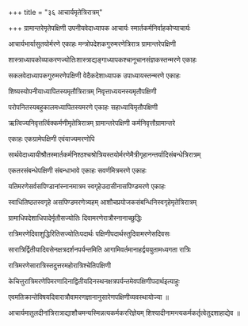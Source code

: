 +++
title = "३६ आचार्यमृतेत्रिरात्रम्"

+++
ग्रामान्तरेमृतेपक्षिणी उपनीयवेदाध्यापक आचार्यः स्मार्तकर्मनिर्वाहकोप्याचार्यः

आचार्यभार्यासुतयोर्मरणे एकाहः मन्त्रोपदेशकगुरुमरणेत्रिरात्र ग्रामान्तरेपक्षिणी

शास्त्राध्यापकोव्याकरणज्योतिःशास्त्राद्यङ्गाध्यापकश्चानूचानसंज्ञकस्तन्मरणे एकाहः

सकलवेदाध्यापकगुरुमरणेपक्षिणी वेदैकदेशाध्यापक उपाध्यायस्तन्मरणे एकाहः

शिष्यस्योपनीयाध्यापितस्यमृतौत्रिरात्रम् निवृत्ताध्ययनस्यमृतौपक्षिणी

परोपनितस्यबहुकालमध्यापितस्यमरणे एकाहः सहाध्यायिमृतौपक्षिणी

ऋत्विज्यनिवृत्तर्त्विक्कर्मणीमृतेत्रिरात्रम् ग्रामान्तरेपक्षिणी कर्मनिवृत्तौग्रामान्तरे

एकाहः एकग्रामेपक्षिणी एवंयाज्यमरणोपि

सार्थवेदाध्यायीश्रौतस्मार्तकर्मनिश्ठश्चश्रोत्रियस्तयोर्मरणेमैत्रीगृहानन्तर्यादिसंबन्धेत्रिरात्रम्

एकतरसंबन्धेपक्षिणी संबन्धाभावे एकाहः सवर्णमित्रमरणे एकाहः

यतिमरणेसर्वसपिण्डानांस्नानमात्रम स्वगृहेउदासीनासपिण्डमरणे एकाहः

स्वाधितिष्ठतस्वगृहे असपिण्डमरणेत्र्यहम् आशौचप्रयोजकसंबन्धिनिस्वगृहेमृतेत्रिरात्रम्

ग्रामाधिपदेशाधिपादेर्मृतौसज्योतिः दिवामरणेरात्रौस्नानाच्छुद्धिः

रात्रिमरणेदिवाशुद्धिरितिसज्योतिःपदार्थः पक्षिणीपदार्थस्तुदिवामरणेसदिवसः

सारात्रिर्द्वितीयादिवसेनक्षत्रदर्शनपर्यन्तमिति आगामिवर्तमानाहर्द्वययुतामध्यगता रात्रिः

रात्रिमरणेसारात्रिस्तदुत्तरमहोरात्रिश्चेतिपक्षिणी

केचित्तुरात्रिमरणेपिमरणादिनाद्वितीयदिनस्थनक्षत्रपर्यन्तमेवपक्षिणीपदार्थइत्याहुः

एवमतिक्रान्तेविषयदिवारात्रौवामरणज्ञानानुसारेणपक्षिणीव्यवस्थायोज्या ॥

आचार्यमातुलदीनांत्रिरात्राद्याशौचमन्यस्मिन्नत्यकर्मकररिज्ञेयम् शिश्यादीनामन्त्यकर्मकर्तृत्वेतुदशाहाद्येव ॥
